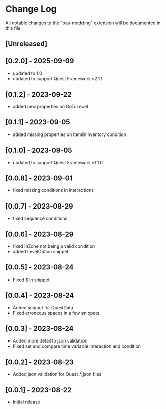 # Change Log

All notable changes to the "bas-modding" extension will be documented in this file.

## [Unreleased]

## [0.2.0] - 2025-09-09

- updated to 1.0
- updated to support Quest Framework v2.1.1

## [0.1.2] - 2023-09-22

- added new properties on GoToLevel

## [0.1.1] - 2023-09-05

- added missing properties on ItemInInventory condition

## [0.1.0] - 2023-09-05

- updated to support Quest Framework v1.1.0

## [0.0.8] - 2023-09-01

- fixed missing conditions in interactions

## [0.0.7] - 2023-08-29

- fixed sequence conditions

## [0.0.6] - 2023-08-29

- fixed InZone not being a valid condition
- added LevelOption snippet

## [0.0.5] - 2023-08-24

- Fixed $ in snippet

## [0.0.4] - 2023-08-24

- Added snippet for QuestData
- Fixed erroneous spaces in a few snippets

## [0.0.3] - 2023-08-24

- Added more detail to json validation
- Fixed set and compare time variable interaction and condition

## [0.0.2] - 2023-08-23

- Added json validation for Quest_*.json files

## [0.0.1] - 2023-08-22

- Initial release